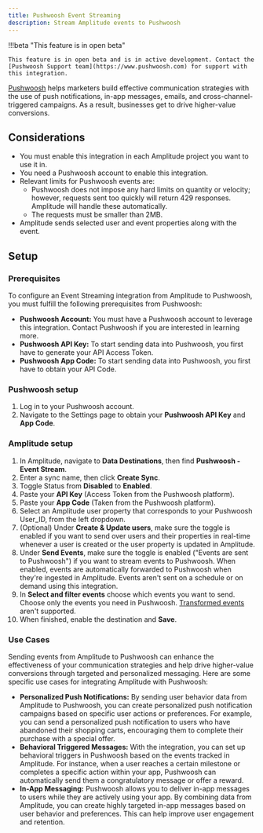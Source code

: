 ```yaml
---
title: Pushwoosh Event Streaming
description: Stream Amplitude events to Pushwoosh
---
```


!!!beta "This feature is in open beta"

    This feature is in open beta and is in active development. Contact the [Pushwoosh Support team](https://www.pushwoosh.com) for support with this integration.

[Pushwoosh](https://www.Pushwoosh.so/) helps marketers build effective communication strategies with the use of push notifications, in-app messages, emails, and cross-channel-triggered campaigns. As a result, businesses get to drive higher-value conversions.

## Considerations

- You must enable this integration in each Amplitude project you want to use it in.
- You need a Pushwoosh account to enable this integration.
- Relevant limits for Pushwoosh events are:
  - Pushwoosh does not impose any hard limits on quantity or velocity; however, requests sent too quickly will return 429 responses. Amplitude will handle these automatically. 
  - The requests must be smaller than 2MB.
- Amplitude sends selected user and event properties along with the event.

## Setup

### Prerequisites

To configure an Event Streaming integration from Amplitude to Pushwoosh, you must fulfill the following prerequisites from Pushwoosh:

- **Pushwoosh Account:** You must have a Pushwoosh account to leverage this integration. Contact Pushwoosh if you are interested in learning more.
- **Pushwoosh API Key:** To start sending data into Pushwoosh, you first have to generate your API Access Token.
- **Pushwoosh App Code:** To start sending data into Pushwoosh, you first have to obtain your API Code.

### Pushwoosh setup

1. Log in to your Pushwoosh account.
2. Navigate to the Settings page to obtain your **Pushwoosh API Key** and **App Code**.

### Amplitude setup

1. In Amplitude, navigate to **Data Destinations**, then find **Pushwoosh - Event Stream**.
2. Enter a sync name, then click **Create Sync**.
3. Toggle Status from **Disabled** to **Enabled**.
4. Paste your **API Key** (Access Token from the Pushwoosh platform).
5. Paste your **App Code** (Taken from the Pushwoosh platform).
6. Select an Amplitude user property that corresponds to your Pushwoosh User_ID, from the left dropdown.
7. (Optional) Under **Create & Update users**, make sure the toggle is enabled if you want to send over users and their properties in real-time whenever a user is created or the user property is updated in Amplitude.
8. Under **Send Events**, make sure the toggle is enabled ("Events are sent to Pushwoosh") if you want to stream events to Pushwoosh. When enabled, events are automatically forwarded to Pushwoosh when they're ingested in Amplitude. Events aren't sent on a schedule or on demand using this integration.
9. In **Select and filter events** choose which events you want to send. Choose only the events you need in Pushwoosh. [Transformed events](https://www.google.com/url?q=https://help.amplitude.com/hc/en-us/articles/5913315221915-Transformations-Retroactively-modify-your-event-data-structure%23:~:text%3DAmplitude%2520Data%27s%2520transformations%2520feature%2520allows,them%2520to%2520all%2520historical%2520data.&sa=D&source=docs&ust=1692341974637179&usg=AOvVaw1BdAYfjzWTy1y9u94STUaQ) aren't supported.
10. When finished, enable the destination and **Save**.

### Use Cases

Sending events from Amplitude to Pushwoosh can enhance the effectiveness of your communication strategies and help drive higher-value conversions through targeted and personalized messaging. Here are some specific use cases for integrating Amplitude with Pushwoosh:

- **Personalized Push Notifications:** By sending user behavior data from Amplitude to Pushwoosh, you can create personalized push notification campaigns based on specific user actions or preferences. For example, you can send a personalized push notification to users who have abandoned their shopping carts, encouraging them to complete their purchase with a special offer.
- **Behavioral Triggered Messages:** With the integration, you can set up behavioral triggers in Pushwoosh based on the events tracked in Amplitude. For instance, when a user reaches a certain milestone or completes a specific action within your app, Pushwoosh can automatically send them a congratulatory message or offer a reward.
- **In-App Messaging:** Pushwoosh allows you to deliver in-app messages to users while they are actively using your app. By combining data from Amplitude, you can create highly targeted in-app messages based on user behavior and preferences. This can help improve user engagement and retention.
